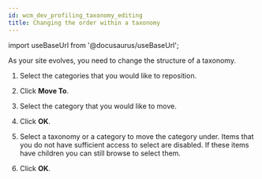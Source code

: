 ```yaml
---
id: wcm_dev_profiling_taxonomy_editing
title: Changing the order within a taxonomy
---
```

import useBaseUrl from '@docusaurus/useBaseUrl';



As your site evolves, you need to change the structure of a taxonomy.

1.  Select the categories that you would like to reposition.

2.  Click **Move To**.

3.  Select the category that you would like to move.

4.  Click **OK**.

5.  Select a taxonomy or a category to move the category under. Items that you do not have sufficient access to select are disabled. If these items have children you can still browse to select them.

6.  Click **OK**.


